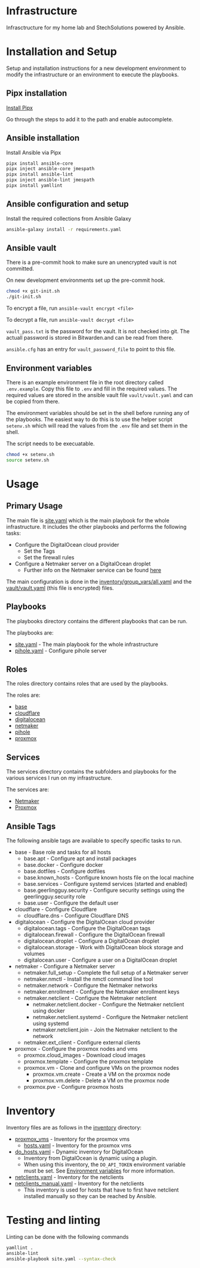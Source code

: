 # Infrastructure
Infrasctructure for my home lab and StechSolutions powered by Ansible.

# Installation and Setup
Setup and installation instructions for a new development environment to modify the infrastructure or an environment to execute the playbooks.

## Pipx installation
[Install Pipx](https://github.com/pypa/pipx#on-linux-install-via-pip-requires-pip-190-or-later)

Go through the steps to add it to the path and enable autocomplete.

## Ansible installation
Install Ansible via Pipx
```bash
pipx install ansible-core
pipx inject ansible-core jmespath
pipx install ansible-lint
pipx inject ansible-lint jmespath
pipx install yamllint
```

## Ansible configuration and setup

Install the required collections from Ansible Galaxy
```bash
ansible-galaxy install -r requirements.yaml
```

## Ansible vault
There is a pre-commit hook to make sure an unencrypted vault is not committed.

On new development environments set up the pre-commit hook.

```bash
chmod +x git-init.sh
./git-init.sh
```

To encrypt a file, run `ansible-vault encrypt <file>`

To decrypt a file, run `ansible-vault decrypt <file>`

`vault_pass.txt` is the password for the vault. It is not checked into git. The actuall password is stored in Bitwarden.and can be read from there.

`ansible.cfg` has an entry for `vault_password_file` to point to this file.

## Environment variables
There is an example environment file in the root directory called `.env.example`. Copy this file to `.env` and fill in the required values. The required values are stored in the ansible vault file `vault/vault.yaml` and can be copied from there.

The environment variables should be set in the shell before running any of the playbooks. The easiest way to do this is to use the helper script `setenv.sh` which will read the values from the `.env` file and set them in the shell. 

The script needs to be execuatable.

```bash
chmod +x setenv.sh
source setenv.sh
```

# Usage
## Primary Usage
The main file is [site.yaml](site.yaml) which is the main playbook for the whole infrastructure. It includes the other playbooks and performs the following tasks:

- Configure the DigitalOcean cloud provider
    - Set the Tags
    - Set the firewall rules
- Configure a Netmaker server on a DigitalOcean droplet
    - Further info on the Netmaker service can be found [here](services/netmaker/README.md)

The main configuration is done in the [inventory/group_vars/all.yaml](inventory/group_vars/all.yaml) and the [vault/vault.yaml](vault/vault.yaml) (this file is encrypted) files.

## Playbooks
The playbooks directory contains the different playbooks that can be run.

The playbooks are:
- [site.yaml](site.yaml) - The main playbook for the whole infrastructure
- [pihole.yaml](playbooks/pihole.yaml) - Configure pihole server

## Roles
The roles directory contains roles that are used by the playbooks.

The roles are:
- [base](roles/base/)
- [cloudflare](roles/cloudflare/)
- [digitalocean](roles/digitalocean/)
- [netmaker](roles/netmaker/)
- [pihole](roles/pihole/)
- [proxmox](roles/proxmox/)


## Services
The services directory contains the subfolders and playbooks for the various services I run on my infrastructure.

The services are:
- [Netmaker](services/netmaker/README.md)
- [Proxmox](services/proxmox/README.md)

## Ansible Tags
The following ansible tags are available to specify specific tasks to run.

- base - Base role and tasks for all hosts
    - base.apt - Configure apt and install packages
    - base.docker - Configure docker
    - base.dotfiles - Configure dotfiles
    - base.known_hosts - Configure known hosts file on the local machine
    - base.services - Configure systemd services (started and enabled)
    - base.geerlingguy.security - Configure security settings using the geerlingguy.security role
    - base.user - Configure the default user
- cloudflare - Configure Cloudflare
    - cloudflare.dns - Configure Cloudflare DNS
- digitalocean - Configure the DigitalOcean cloud provider
    - digitalocean.tags - Configure the DigitalOcean tags
    - digitalocean.firewall - Configure the DigitalOcean firewall
    - digitalocean.droplet - Configure a DigitalOcean droplet
    - digitalocean.storage - Work with DigitalOcean block storage and volumes
    - digitalocean.user - Configure a user on a DigitalOcean droplet
- netmaker - Configure a Netmaker server
    - netmaker.full_setup - Complete the full setup of a Netmaker server
    - netmaker.nmctl - Install the nmctl command line tool
    - netmaker.network - Configure the Netmaker networks
    - netmaker.enrollment - Configure the Netmaker enrollment keys
    - netmaker.netclient - Configure the Netmaker netclient
        - netmaker.netclient.docker - Configure the Netmaker netclient using docker
        - netmaker.netclient.systemd - Configure the Netmaker netclient using systemd
        - netmaker.netclient.join - Join the Netmaker netclient to the network
    - netmaker.ext_client - Configure external clients
- proxmox - Configure the proxmox nodes and vms
    - proxmox.cloud_images - Download cloud images
    - proxmox.template - Configure the proxmox template
    - proxmox.vm - Clone and configure VMs on the proxmox nodes
        - proxmox.vm.create - Create a VM on the proxmox node
        - proxmox.vm.delete - Delete a VM on the proxmox node
    - proxmox.pve - Configure proxmox hosts

# Inventory
Inventory files are as follows in the [inventory](inventory) directory:

- [proxmox_vms](inventory/proxmox_vms) - Inventory for the proxmox vms
    - [hosts.yaml](inventory/proxmox_vms/hosts.yaml) - Inventory for the proxmox vms
- [do_hosts.yaml](inventory/do_hosts.yaml) - Dynamic inventory for DigitalOcean
    - Inventory from DigtalOcean is dynamic using a plugin.
    - When using this inventory, the `DO_API_TOKEN` environment variable must be set. See [Environment variables](#environment-variables) for more information.
- [netclients.yaml](inventory/netclients.yaml) - Inventory for the netclients
- [netclients_manual.yaml](inventory/netclients_manual.yaml) - Inventory for the netclients
    - This inventory is used for hosts that have to first have netclient installed manually so they can be reached by Ansible.


# Testing and linting
Linting can be done with the following commands

```bash
yamllint .
ansible-lint
ansible-playbook site.yaml --syntax-check
```
